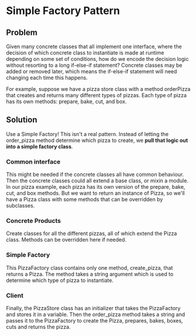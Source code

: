 # Simple Factory Pattern

## Problem

Given many concrete classes that all implement one interface, where the decision
of which concrete class to instantiate is made at runtime depending on some set
of conditions, how do we encode the decision logic without resorting to a long
if-else-if statement?  Concrete classes may be added or removed later, which
means the if-else-if statement will need changing each time this happens.

For example, suppose we have a pizza store class with a method orderPizza that
creates and returns many different types of pizzas.  Each type of pizza has its
own methods: prepare, bake, cut, and box.

## Solution

Use a Simple Factory!  This isn't a real pattern.  Instead of letting the
order\_pizza method determine which pizza to create, we **pull that logic out into
a simple factory class**.

### Common interface

This might be needed if the concrete classes all have common behaviour.  Then
the concrete classes could all extend a base class, or mixin a module.  In our
pizza example, each pizza has its own version of the prepare, bake, cut, and box
methods. But we want to return an instance of Pizza, so we'll have a Pizza
class with some methods that can be overridden by subclasses. 

### Concrete Products 

Create classes for all the different pizzas, all of which extend the Pizza class.
Methods can be overridden here if needed.

### Simple Factory

This PizzaFactory class contains only one method, create\_pizza, that returns a
Pizza.  The method takes a string argument which is used to determine which
type of pizza to instantiate.

### Client

Finally, the PizzaStore class has an initializer that takes the PizzaFactory
and stores it in a variable.  Then the order\_pizza method takes a string and
passes it to the PizzaFactory to create the Pizza, prepares, bakes, boxes, cuts
and returns the pizza.
